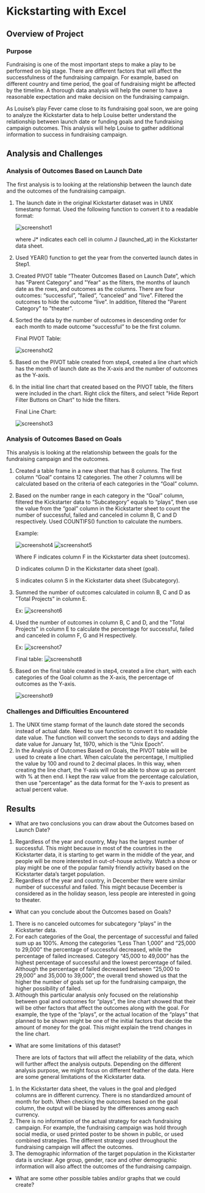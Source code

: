 # Kickstarting with Excel
## Overview of Project
### Purpose
Fundraising is one of the most important steps to make a play to be performed on big stage. There are
different factors that will affect the successfulness of the fundraising campaign. For example, based
on different country and time period, the goal of fundraising might be affected by the timeline. A
thorough data analysis will help the owner to have a reasonable expectation and make decision on the 
fundraising campaign.

As Louise’s play Fever came close to its fundraising goal soon, we are going to analyze the Kickstarter
data to help Louise better understand the relationship between launch date or funding goals and the
fundraising campaign outcomes. This analysis will help Louise to gather additional information to
success in fundraising campaign. 

## Analysis and Challenges
### Analysis of Outcomes Based on Launch Date
The first analysis is to looking at the relationship between the launch date and the outcomes of the fundraising campaign. 
1.	The launch date in the original Kickstarter dataset was in UNIX timestamp format. Used the following function to convert it to a readable format:

    ![screenshot1](https://user-images.githubusercontent.com/79289806/108928628-79cd8b00-7610-11eb-8b3e-49d0845ddd6c.png)
    
    where J* indicates each cell in column J (launched_at) in the Kickstarter data sheet.
 
2.	Used YEAR() function to get the year from the converted launch dates in Step1.
3.	Created PIVOT table “Theater Outcomes Based on Launch Date”, which has "Parent Category" and "Year" as the filters, the months of launch date as the rows, and outcomes as the columns. There are four outcomes: “successful”, ”failed”, “canceled” and “live”. Filtered the outcomes to hide the outcome “live”. In addition, filtered the "Parent Category" to "theater".
4.	Sorted the data by the number of outcomes in descending order for each month to made outcome “successful” to be the first column.

    Final PIVOT Table:

    ![screenshot2](https://user-images.githubusercontent.com/79289806/108938802-b6a07e80-761e-11eb-81af-828c526246df.png)
 
5.	Based on the PIVOT table created from step4, created a line chart which has the month of launch date as the X-axis and the number of outcomes as the Y-axis.
6.	In the initial line chart that created based on the PIVOT table, the filters were included in the chart. Right click the filters, and select "Hide Report Filter Buttons on Chart" to hide the filters.

    Final Line Chart:

    ![screenshot3](https://user-images.githubusercontent.com/79289806/108928785-c0bb8080-7610-11eb-9f99-faf4424fc9f5.png)

 
### Analysis of Outcomes Based on Goals
This analysis is looking at the relationship between the goals for the fundraising campaign and the outcomes.
1.	Created a table frame in a new sheet that has 8 columns. The first column “Goal” contains 12 categories. The other 7 columns will be calculated based on the criteria of each categories in the “Goal” column.
2.	Based on the number range in each category in the “Goal” column, filtered the Kickstarter data to  “Subcategory” equals to “plays”, then use the value from the “goal” column in the Kickstarter sheet to count the number of successful, failed and canceled in column B, C and D respectively. Used COUNTIFS() function to calculate the numbers.
	
    Example:
    
    ![screenshot4](https://user-images.githubusercontent.com/79289806/108928777-c022ea00-7610-11eb-84b3-98580a0ed9a9.png)
    ![screenshot5](https://user-images.githubusercontent.com/79289806/108928778-c022ea00-7610-11eb-90c6-6af2ed553128.png)
 
    Where F indicates column F in the Kickstarter data sheet (outcomes).

    D indicates column D in the Kickstarter data sheet (goal).

    S indicates column S in the Kickstarter data sheet (Subcategory).

3.	Summed the number of outcomes calculated in column B, C and D as "Total Projects" in column E.

    Ex:  ![screenshot6](https://user-images.githubusercontent.com/79289806/108928779-c022ea00-7610-11eb-8b25-892715417db9.png)

4.	Used the number of outcomes in column B, C and D, and the "Total Projects" in column E to calculate the percentage for successful, failed and canceled in column F, G and H respectively.

    Ex:  ![screenshot7](https://user-images.githubusercontent.com/79289806/108928780-c022ea00-7610-11eb-9075-b00f36e64a74.png)
    
    Final table:
    ![screenshot8](https://user-images.githubusercontent.com/79289806/108928781-c022ea00-7610-11eb-9db4-b032cf79a338.png)
 
5.	Based on the final table created in step4, created a line chart, with each categories of the Goal column as the X-axis, the percentage of outcomes as the Y-axis.

    ![screenshot9](https://user-images.githubusercontent.com/79289806/108928782-c022ea00-7610-11eb-8f9a-befe5fea909e.png)

 
### Challenges and Difficulties Encountered
1.	The UNIX time stamp format of the launch date stored the seconds instead of actual date. Need to use function to convert it to readable date value. The function will convert the seconds to days and adding the date value for January 1st, 1970, which is the “Unix Epoch”. 
2.	In the Analysis of Outcomes Based on Goals, the PIVOT table will be used to create a line chart. When calculate the percentage, I multiplied the value by 100 and round to 2 decimal places. In this way, when creating the line chart, the Y-axis will not be able to show up as percent with % at then end. I kept the raw value from the percentage calculation, then use "percentage" as the data format for the Y-axis to present as actual percent value.

## Results
- What are two conclusions you can draw about the Outcomes based on Launch Date?
1.	Regardless of the year and country, May has the largest number of successful. This might because in most of the countries in the Kickstarter data, it is starting to get warm in the middle of the year, and people will be more interested in out-of-house activity. Watch a show or play might be one of the popular family friendly activity based on the Kickstarter data’s target population.
2.	Regardless of the year and country, in December there were similar number of successful and failed. This might because December is considered as in the holiday season, less people are interested in going to theater. 
- What can you conclude about the Outcomes based on Goals?
1.	There is no canceled outcomes for subcategory “plays” in the Kickstarter data.
2.	For each categories of the Goal, the percentage of successful and failed sum up as 100%. Among the categories “Less Than 1,000” and “25,000 to 29,000” the percentage of successful decreased, while the percentage of failed increased. Category “45,000 to 49,000” has the highest percentage of successful and the lowest percentage of failed. Although the percentage of failed decreased between “25,000 to 29,000” and 35,000 to 39,000”, the overall trend showed us that the higher the number of goals set up for the fundraising campaign, the higher possibility of failed.
3.	Although this particular analysis only focused on the relationship between goal and outcomes for “plays”, the line chart showed that their will be other factors that affect the outcomes along with the goal. For example, the type of the “plays”, or the actual location of the “plays” that planned to be shown might be one of the initial factors that decide the amount of money for the goal. This might explain the trend changes in the line chart. 
- What are some limitations of this dataset?
  
  There are lots of factors that will affect the reliability of the data, which will further affect the analysis outputs. Depending on the different analysis     purpose, we might focus on different feather of the data. Here are some general limitations of the Kickstarter data.
1.	In the Kickstarter data sheet, the values in the goal and pledged columns are in different currency. There is no standardized amount of month for both. When checking the outcomes based on the goal column, the output will be biased by the differences among each currency. 
2.	There is no information of the actual strategy for each fundraising campaign. For example, the fundraising campaign was hold through social media, or used printed poster to be shown in public, or used combined strategies. The different strategy used throughout the fundraising campaign will affect the outcomes. 
3.	The demographic information of the target population in the Kickstarter data is unclear. Age group, gender, race and other demographic information will also affect the outcomes of the fundraising campaign.  

- What are some other possible tables and/or graphs that we could create?

